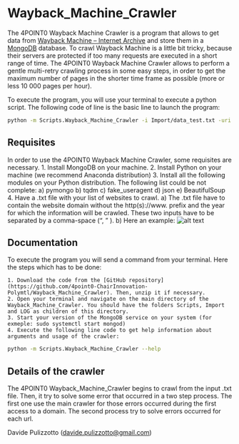 # Wayback_Machine_Crawler
The 4POINT0 Wayback Machine Crawler is a program that allows to get data from [Wayback Machine – Internet Archive](https://archive.org/web/) and store them in a [MongoDB](https://www.mongodb.com/) database.
To crawl Wayback Machine is a little bit tricky, because their servers are protected if too many requests are executed in a short range of time. The 4POINT0 Wayback Machine Crawler allows to perform a gentle multi-retry crawling process in some easy steps, in order to get the maximum number of pages in the shorter time frame as possible (more or less 10 000 pages per hour).

To execute the program, you will use your terminal to execute a python script. The following code of line is the basic line to launch the program: 
```bash
python -m Scripts.Wayback_Machine_Crawler -i Import/data_test.txt -uri mongodb://localhost -db testcoll -coll data -coll_err data_err
```

## Requisites
In order to use the 4POINT0 Wayback Machine Crawler, some requisites are necessary.
    1. Install MongoDB on your machine.
    2. Install Python on your machine (we recommend Anaconda distribution)
    3. Install all the following modules on your Python distribution. The following list could be not complete:
        a) pymongo
        b) tqdm
        c) fake_useragent
        d) json
        e) BeautifulSoup
    4. Have a .txt file with your list of websites to crawl. 
        a) The .txt file have to contain the website domain without the http(s)://www. prefix and the year for which the information will be crawled. These two inputs have to be separated by a comma-space (“, ” ). 
        b) Here an example:
        ![alt text]()
        
## Documentation

To execute the program you will send a command from your terminal. Here the steps which has to be done:

    1. Download the code from the [GitHub repository](https://github.com/4point0-ChairInnovation-Polymtl/Wayback_Machine_Crawler). Then, unzip it if necessary.
    2. Open your terminal and navigate on the main directory of the Wayback_Machine_Crawler. You should have the folders Scripts, Import and LOG as children of this directory.
    3. Start your version of the MongoDB service on your system (for exmeple: sudo systemctl start mongod)
    4. Execute the following line code to get help information about arguments and usage of the crawler:
```bash
python -m Scripts.Wayback_Machine_Crawler --help
```

## Details of the crawler

The 4POINT0 Wayback_Machine_Crawler begins to crawl from the input .txt file. Then, it try to solve some error that occurred in a two step process. The first one use the main crawler for those errors occurred during the first access to a domain. The second process try to solve errors occurred for each url. 


Davide Pulizzotto (davide.pulizzotto@gmail.com)
